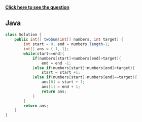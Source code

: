 #### [Click here to see the question](https://leetcode.com/problems/two-sum-ii-input-array-is-sorted/)

## Java

```Java
class Solution {
    public int[] twoSum(int[] numbers, int target) {
        int start = 0, end = numbers.length-1;
        int[] ans = {-1,-1};
        while(start<=end){
            if(numbers[start]+numbers[end]>target){
                end = end -1;
            }else if(numbers[start]+numbers[end]<target){
                start = start +1;
            }else if(numbers[start]+numbers[end]==target){
                ans[0] = start + 1;
                ans[1] = end + 1;
                return ans;
            }
        }
        return ans;
    }
}
```
